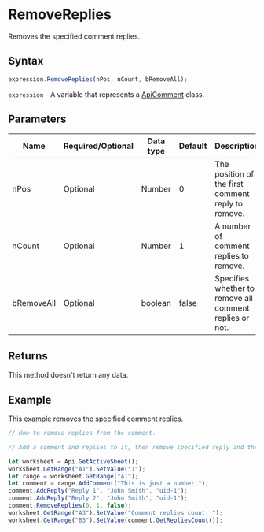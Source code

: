 # RemoveReplies

Removes the specified comment replies.

## Syntax

```javascript
expression.RemoveReplies(nPos, nCount, bRemoveAll);
```

`expression` - A variable that represents a [ApiComment](../ApiComment.md) class.

## Parameters

| **Name** | **Required/Optional** | **Data type** | **Default** | **Description** |
| ------------- | ------------- | ------------- | ------------- | ------------- |
| nPos | Optional | Number | 0 | The position of the first comment reply to remove. |
| nCount | Optional | Number | 1 | A number of comment replies to remove. |
| bRemoveAll | Optional | boolean | false | Specifies whether to remove all comment replies or not. |

## Returns

This method doesn't return any data.

## Example

This example removes the specified comment replies.

```javascript editor-xlsx
// How to remove replies from the comment.

// Add a comment and replies to it, then remove specified reply and then show replies count.

let worksheet = Api.GetActiveSheet();
worksheet.GetRange("A1").SetValue("1");
let range = worksheet.GetRange("A1");
let comment = range.AddComment("This is just a number.");
comment.AddReply("Reply 1", "John Smith", "uid-1");
comment.AddReply("Reply 2", "John Smith", "uid-1");
comment.RemoveReplies(0, 1, false);
worksheet.GetRange("A3").SetValue("Comment replies count: ");
worksheet.GetRange("B3").SetValue(comment.GetRepliesCount());
```
